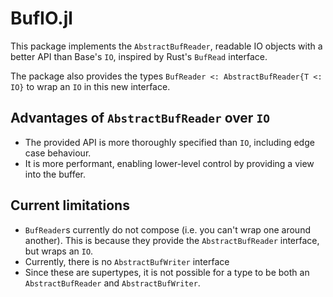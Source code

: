 # BufIO.jl
This package implements the `AbstractBufReader`, readable IO objects with a better API than Base's `IO`, inspired by Rust's `BufRead` interface.

The package also provides the types `BufReader <: AbstractBufReader{T <: IO}` to wrap an `IO` in this new interface.

## Advantages of `AbstractBufReader` over `IO`
* The provided API is more thoroughly specified than `IO`, including edge case behaviour.
* It is more performant, enabling lower-level control by providing a view into the buffer.

## Current limitations
* `BufReader`s currently do not compose (i.e. you can't wrap one around another).
  This is because they provide the `AbstractBufReader` interface, but wraps an `IO`.
* Currently, there is no `AbstractBufWriter` interface
* Since these are supertypes, it is not possible for a type to be both an `AbstractBufReader` and `AbstractBufWriter`.
